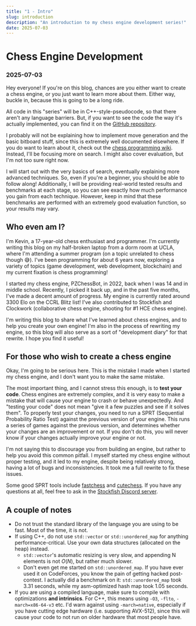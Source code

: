 ```yaml
---
title: "1 - Intro"
slug: introduction
description: "An introduction to my chess engine development series!"
date: 2025-07-03
---
```


# Chess Engine Development
### 2025-07-03

Hey everyone! If you're on this blog, chances are you either want to create a chess engine, or you just want to learn more about them. Either way, buckle in, because this is going to be a long ride.

All code in this "series" will be in C++-style-pseudocode, so that there aren't any language barriers. But, if you want to see the code the way it's actually implemented, you can find it on the [GitHub repository](https://github.com/kevlu8/PZChessBot).

I probably will not be explaining how to implement move generation and the basic bitboard stuff, since this is extremely well documented elsewhere. If you do want to learn about it, check out the [chess programming wiki](https://www.chessprogramming.org/). Instead, I'll be focusing more on search. I might also cover evaluation, but I'm not too sure right now.

I will start out with the very basics of search, eventually explaining more advanced techniques. So, even if you're a beginner, you should be able to follow along! Additionally, I will be providing real-world tested results and benchmarks at each stage, so you can see exactly how much performance you gain from each technique. However, keep in mind that these benchmarks are performed with an extremely good evaluation function, so your results may vary.

## Who even am I?

I'm Kevin, a 17-year-old chess enthusiast and programmer. I'm currently writing this blog on my half-broken laptop from a dorm room at UCLA, where I'm attending a summer program (on a topic unrelated to chess though 😅). I've been programming for about 6 years now, exploring a variety of topics (game development, web development, blockchain) and my current fixation is chess programming!

I started my chess engine, PZChessBot, in 2022, back when I was 14 and in middle school. Recently, I picked it back up, and in the past five months, I've made a decent amount of progress. My engine is currently rated around 3300 Elo on the CCRL Blitz list! I've also contributed to Stockfish and Clockwork (collaborative chess engine, shooting for #1 HCE chess engine).

I'm writing this blog to share what I've learned about chess engines, and to help you create your own engine! I'm also in the process of rewriting my engine, so this blog will also serve as a sort of "development diary" for that rewrite. I hope you find it useful!

## For those who wish to create a chess engine

Okay, I'm going to be serious here. This is the mistake I made when I started my chess engine, and I don't want you to make the same mistake.

The most important thing, and I cannot stress this enough, is to **test your code**. Chess engines are extremely complex, and it is very easy to make a mistake that will cause your engine to crash or behave unexpectedly. And "testing your code" does not mean "give it a few puzzles and see if it solves them". To properly test your changes, you need to run a SPRT (Sequential Probability Ratio Test) against the previous version of your engine. This runs a series of games against the previous version, and determines whether your changes are an improvement or not. If you don't do this, you will never know if your changes actually improve your engine or not.

I'm not saying this to discourage you from building an engine, but rather to help you avoid this common pitfall. I myself started my chess engine without proper testing, and it led to my engine, despite being relatively strong, having a lot of bugs and inconsistencies. It took me a full rewrite to fix these issues.

Some good SPRT tools include [fastchess](https://github.com/Disservin/fastchess) and [cutechess](https://github.com/cutechess/cutechess). If you have any questions at all, feel free to ask in the [Stockfish Discord server](https://discord.gg/XUyHyT5ap9).

## A couple of notes

- Do not trust the standard library of the language you are using to be fast. Most of the time, it is not.
- If using C++, do not use `std::vector` or `std::unordered_map` for anything performance-critical. Use your own data structures (allocated on the heap) instead.
	- `std::vector`'s automatic resizing is very slow, and appending N elements is not $O(N)$, but rather much slower.
	- Don't even get me started on `std::unordered_map`. If you have ever used it on CodeForces, you know the pain of getting hacked post-contest. I actually did a benchmark on it: `std::unordered_map` took 3.31 seconds, while my asm-optimized hash map took 1.05 seconds.
- If you are using a compiled language, make sure to compile with optimizations **and intrinsics**. For C++, this means using `-O3`, `-flto`, `-march=x86-64-v3` etc. I'd warn against using `-march=native`, especially if you have cutting edge hardware (i.e. supporting AVX-512), since this will cause your code to not run on older hardware that most people have.
